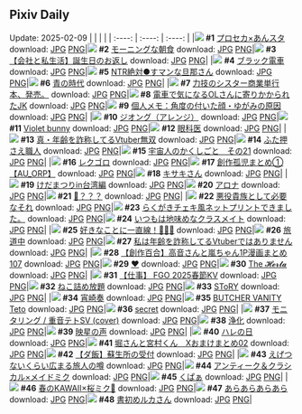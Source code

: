## Pixiv Daily
Update: 2025-02-09
|      |      |      |
| :----: | :----: | :----: |
|![](https://pixiv.microyu.workers.dev/c/240x480/img-master/img/2025/02/07/06/28/15/126975507_p0_master1200.jpg) **#1** [プロセカ×あんスタ](https://www.pixiv.net/artworks/126975507) download: [JPG](https://pixiv.microyu.workers.dev/img-original/img/2025/02/07/06/28/15/126975507_p0.jpg) [PNG](https://pixiv.microyu.workers.dev/img-original/img/2025/02/07/06/28/15/126975507_p0.png)|![](https://pixiv.microyu.workers.dev/c/240x480/img-master/img/2025/02/07/07/30/02/126976428_p0_master1200.jpg) **#2** [モーニングな朝食](https://www.pixiv.net/artworks/126976428) download: [JPG](https://pixiv.microyu.workers.dev/img-original/img/2025/02/07/07/30/02/126976428_p0.jpg) [PNG](https://pixiv.microyu.workers.dev/img-original/img/2025/02/07/07/30/02/126976428_p0.png)|![](https://pixiv.microyu.workers.dev/c/240x480/img-master/img/2025/02/07/12/00/09/126980278_p0_master1200.jpg) **#3** [【会社と私生活】誕生日のお返し](https://www.pixiv.net/artworks/126980278) download: [JPG](https://pixiv.microyu.workers.dev/img-original/img/2025/02/07/12/00/09/126980278_p0.jpg) [PNG](https://pixiv.microyu.workers.dev/img-original/img/2025/02/07/12/00/09/126980278_p0.png)|
|![](https://pixiv.microyu.workers.dev/c/240x480/img-master/img/2025/02/08/20/28/20/126995653_p0_master1200.jpg) **#4** [ブラック電車](https://www.pixiv.net/artworks/126995653) download: [JPG](https://pixiv.microyu.workers.dev/img-original/img/2025/02/08/20/28/20/126995653_p0.jpg) [PNG](https://pixiv.microyu.workers.dev/img-original/img/2025/02/08/20/28/20/126995653_p0.png)|![](https://pixiv.microyu.workers.dev/c/240x480/img-master/img/2025/02/07/00/04/55/126968397_p0_master1200.jpg) **#5** [NTR絶対●すマンな旦那さん](https://www.pixiv.net/artworks/126968397) download: [JPG](https://pixiv.microyu.workers.dev/img-original/img/2025/02/07/00/04/55/126968397_p0.jpg) [PNG](https://pixiv.microyu.workers.dev/img-original/img/2025/02/07/00/04/55/126968397_p0.png)|![](https://pixiv.microyu.workers.dev/c/240x480/img-master/img/2025/02/07/20/05/58/126991480_p0_master1200.jpg) **#6** [青の時代](https://www.pixiv.net/artworks/126991480) download: [JPG](https://pixiv.microyu.workers.dev/img-original/img/2025/02/07/20/05/58/126991480_p0.jpg) [PNG](https://pixiv.microyu.workers.dev/img-original/img/2025/02/07/20/05/58/126991480_p0.png)|
|![](https://pixiv.microyu.workers.dev/c/240x480/img-master/img/2025/02/07/19/16/20/126989843_p0_master1200.jpg) **#7** [力技のシスター商業単行本、発売。](https://www.pixiv.net/artworks/126989843) download: [JPG](https://pixiv.microyu.workers.dev/img-original/img/2025/02/07/19/16/20/126989843_p0.jpg) [PNG](https://pixiv.microyu.workers.dev/img-original/img/2025/02/07/19/16/20/126989843_p0.png)|![](https://pixiv.microyu.workers.dev/c/240x480/img-master/img/2025/02/08/20/29/01/127029288_p0_master1200.jpg) **#8** [電車で気になるOLさんに寄りかかられたJK](https://www.pixiv.net/artworks/127029288) download: [JPG](https://pixiv.microyu.workers.dev/img-original/img/2025/02/08/20/29/01/127029288_p0.jpg) [PNG](https://pixiv.microyu.workers.dev/img-original/img/2025/02/08/20/29/01/127029288_p0.png)|![](https://pixiv.microyu.workers.dev/c/240x480/img-master/img/2025/02/08/06/00/06/127008521_p0_master1200.jpg) **#9** [個人メモ：角度の付いた顔・ゆがみの原因](https://www.pixiv.net/artworks/127008521) download: [JPG](https://pixiv.microyu.workers.dev/img-original/img/2025/02/08/06/00/06/127008521_p0.jpg) [PNG](https://pixiv.microyu.workers.dev/img-original/img/2025/02/08/06/00/06/127008521_p0.png)|
|![](https://pixiv.microyu.workers.dev/c/240x480/img-master/img/2025/02/07/00/00/23/126967985_p0_master1200.jpg) **#10** [ジオング（アレンジ）](https://www.pixiv.net/artworks/126967985) download: [JPG](https://pixiv.microyu.workers.dev/img-original/img/2025/02/07/00/00/23/126967985_p0.jpg) [PNG](https://pixiv.microyu.workers.dev/img-original/img/2025/02/07/00/00/23/126967985_p0.png)|![](https://pixiv.microyu.workers.dev/c/240x480/img-master/img/2025/02/08/16/57/16/127022028_p0_master1200.jpg) **#11** [Violet bunny](https://www.pixiv.net/artworks/127022028) download: [JPG](https://pixiv.microyu.workers.dev/img-original/img/2025/02/08/16/57/16/127022028_p0.jpg) [PNG](https://pixiv.microyu.workers.dev/img-original/img/2025/02/08/16/57/16/127022028_p0.png)|![](https://pixiv.microyu.workers.dev/c/240x480/img-master/img/2025/02/07/15/49/32/126984266_p0_master1200.jpg) **#12** [眼科医](https://www.pixiv.net/artworks/126984266) download: [JPG](https://pixiv.microyu.workers.dev/img-original/img/2025/02/07/15/49/32/126984266_p0.jpg) [PNG](https://pixiv.microyu.workers.dev/img-original/img/2025/02/07/15/49/32/126984266_p0.png)|
|![](https://pixiv.microyu.workers.dev/c/240x480/img-master/img/2025/02/07/20/46/23/126992773_p0_master1200.jpg) **#13** [真・年齢を詐称してるVtuber無双](https://www.pixiv.net/artworks/126992773) download: [JPG](https://pixiv.microyu.workers.dev/img-original/img/2025/02/07/20/46/23/126992773_p0.jpg) [PNG](https://pixiv.microyu.workers.dev/img-original/img/2025/02/07/20/46/23/126992773_p0.png)|![](https://pixiv.microyu.workers.dev/c/240x480/img-master/img/2025/02/07/20/30/03/126992219_p0_master1200.jpg) **#14** [ふた押さえ職人](https://www.pixiv.net/artworks/126992219) download: [JPG](https://pixiv.microyu.workers.dev/img-original/img/2025/02/07/20/30/03/126992219_p0.jpg) [PNG](https://pixiv.microyu.workers.dev/img-original/img/2025/02/07/20/30/03/126992219_p0.png)|![](https://pixiv.microyu.workers.dev/c/240x480/img-master/img/2025/02/07/02/23/25/126972214_p0_master1200.jpg) **#15** [宇宙人のかくしごと　その21](https://www.pixiv.net/artworks/126972214) download: [JPG](https://pixiv.microyu.workers.dev/img-original/img/2025/02/07/02/23/25/126972214_p0.jpg) [PNG](https://pixiv.microyu.workers.dev/img-original/img/2025/02/07/02/23/25/126972214_p0.png)|
|![](https://pixiv.microyu.workers.dev/c/240x480/img-master/img/2025/02/07/07/10/33/126976157_p0_master1200.jpg) **#16** [レクゴロ](https://www.pixiv.net/artworks/126976157) download: [JPG](https://pixiv.microyu.workers.dev/img-original/img/2025/02/07/07/10/33/126976157_p0.jpg) [PNG](https://pixiv.microyu.workers.dev/img-original/img/2025/02/07/07/10/33/126976157_p0.png)|![](https://pixiv.microyu.workers.dev/c/240x480/img-master/img/2025/02/08/02/40/26/127005674_p0_master1200.jpg) **#17** [創作孤児まとめ①【AU_ORP】](https://www.pixiv.net/artworks/127005674) download: [JPG](https://pixiv.microyu.workers.dev/img-original/img/2025/02/08/02/40/26/127005674_p0.jpg) [PNG](https://pixiv.microyu.workers.dev/img-original/img/2025/02/08/02/40/26/127005674_p0.png)|![](https://pixiv.microyu.workers.dev/c/240x480/img-master/img/2025/02/07/17/41/17/126986863_p0_master1200.jpg) **#18** [キサキさん](https://www.pixiv.net/artworks/126986863) download: [JPG](https://pixiv.microyu.workers.dev/img-original/img/2025/02/07/17/41/17/126986863_p0.jpg) [PNG](https://pixiv.microyu.workers.dev/img-original/img/2025/02/07/17/41/17/126986863_p0.png)|
|![](https://pixiv.microyu.workers.dev/c/240x480/img-master/img/2025/02/07/12/05/16/126980490_p0_master1200.jpg) **#19** [けだまつりin台湾編](https://www.pixiv.net/artworks/126980490) download: [JPG](https://pixiv.microyu.workers.dev/img-original/img/2025/02/07/12/05/16/126980490_p0.jpg) [PNG](https://pixiv.microyu.workers.dev/img-original/img/2025/02/07/12/05/16/126980490_p0.png)|![](https://pixiv.microyu.workers.dev/c/240x480/img-master/img/2025/02/07/00/05/20/126968421_p0_master1200.jpg) **#20** [アロナ](https://www.pixiv.net/artworks/126968421) download: [JPG](https://pixiv.microyu.workers.dev/img-original/img/2025/02/07/00/05/20/126968421_p0.jpg) [PNG](https://pixiv.microyu.workers.dev/img-original/img/2025/02/07/00/05/20/126968421_p0.png)|![](https://pixiv.microyu.workers.dev/c/240x480/img-master/img/2025/02/07/01/42/36/126971330_p0_master1200.jpg) **#21** [🤔？？？](https://www.pixiv.net/artworks/126971330) download: [JPG](https://pixiv.microyu.workers.dev/img-original/img/2025/02/07/01/42/36/126971330_p0.jpg) [PNG](https://pixiv.microyu.workers.dev/img-original/img/2025/02/07/01/42/36/126971330_p0.png)|
|![](https://pixiv.microyu.workers.dev/c/240x480/img-master/img/2025/02/07/00/00/36/126968033_p0_master1200.jpg) **#22** [悪役貴族として必要なそれ](https://www.pixiv.net/artworks/126968033) download: [JPG](https://pixiv.microyu.workers.dev/img-original/img/2025/02/07/00/00/36/126968033_p0.jpg) [PNG](https://pixiv.microyu.workers.dev/img-original/img/2025/02/07/00/00/36/126968033_p0.png)|![](https://pixiv.microyu.workers.dev/c/240x480/img-master/img/2025/02/08/23/23/08/126992566_p0_master1200.jpg) **#23** [らくがきチェキ風ネットプリントできました。](https://www.pixiv.net/artworks/126992566) download: [JPG](https://pixiv.microyu.workers.dev/img-original/img/2025/02/08/23/23/08/126992566_p0.jpg) [PNG](https://pixiv.microyu.workers.dev/img-original/img/2025/02/08/23/23/08/126992566_p0.png)|![](https://pixiv.microyu.workers.dev/c/240x480/img-master/img/2025/02/08/00/00/39/127000505_p0_master1200.jpg) **#24** [いつもは地味めなクラスメイト](https://www.pixiv.net/artworks/127000505) download: [JPG](https://pixiv.microyu.workers.dev/img-original/img/2025/02/08/00/00/39/127000505_p0.jpg) [PNG](https://pixiv.microyu.workers.dev/img-original/img/2025/02/08/00/00/39/127000505_p0.png)|
|![](https://pixiv.microyu.workers.dev/c/240x480/img-master/img/2025/02/07/18/06/41/126987721_p0_master1200.jpg) **#25** [好きなことに一直線！🎸🎹🎼](https://www.pixiv.net/artworks/126987721) download: [JPG](https://pixiv.microyu.workers.dev/img-original/img/2025/02/07/18/06/41/126987721_p0.jpg) [PNG](https://pixiv.microyu.workers.dev/img-original/img/2025/02/07/18/06/41/126987721_p0.png)|![](https://pixiv.microyu.workers.dev/c/240x480/img-master/img/2025/02/08/00/00/15/127000403_p0_master1200.jpg) **#26** [旅道中](https://www.pixiv.net/artworks/127000403) download: [JPG](https://pixiv.microyu.workers.dev/img-original/img/2025/02/08/00/00/15/127000403_p0.jpg) [PNG](https://pixiv.microyu.workers.dev/img-original/img/2025/02/08/00/00/15/127000403_p0.png)|![](https://pixiv.microyu.workers.dev/c/240x480/img-master/img/2025/02/08/21/00/06/127030358_p0_master1200.jpg) **#27** [私は年齢を詐称してるVtuberではありません](https://www.pixiv.net/artworks/127030358) download: [JPG](https://pixiv.microyu.workers.dev/img-original/img/2025/02/08/21/00/06/127030358_p0.jpg) [PNG](https://pixiv.microyu.workers.dev/img-original/img/2025/02/08/21/00/06/127030358_p0.png)|
|![](https://pixiv.microyu.workers.dev/c/240x480/img-master/img/2025/02/08/00/03/25/127000842_p0_master1200.jpg) **#28** [【創作百合】高音さんと嵐ちゃん1P漫画まとめ107](https://www.pixiv.net/artworks/127000842) download: [JPG](https://pixiv.microyu.workers.dev/img-original/img/2025/02/08/00/03/25/127000842_p0.jpg) [PNG](https://pixiv.microyu.workers.dev/img-original/img/2025/02/08/00/03/25/127000842_p0.png)|![](https://pixiv.microyu.workers.dev/c/240x480/img-master/img/2025/02/07/03/37/52/126973535_p0_master1200.jpg) **#29** [❤️](https://www.pixiv.net/artworks/126973535) download: [JPG](https://pixiv.microyu.workers.dev/img-original/img/2025/02/07/03/37/52/126973535_p0.jpg) [PNG](https://pixiv.microyu.workers.dev/img-original/img/2025/02/07/03/37/52/126973535_p0.png)|![](https://pixiv.microyu.workers.dev/c/240x480/img-master/img/2025/02/07/00/09/01/126968571_p0_master1200.jpg) **#30** [The 𝓗𝓮𝓻𝓽𝓪](https://www.pixiv.net/artworks/126968571) download: [JPG](https://pixiv.microyu.workers.dev/img-original/img/2025/02/07/00/09/01/126968571_p0.jpg) [PNG](https://pixiv.microyu.workers.dev/img-original/img/2025/02/07/00/09/01/126968571_p0.png)|
|![](https://pixiv.microyu.workers.dev/c/240x480/img-master/img/2025/02/08/13/10/39/127016477_p0_master1200.jpg) **#31** [【仕事】 FGO 2025春節KV](https://www.pixiv.net/artworks/127016477) download: [JPG](https://pixiv.microyu.workers.dev/img-original/img/2025/02/08/13/10/39/127016477_p0.jpg) [PNG](https://pixiv.microyu.workers.dev/img-original/img/2025/02/08/13/10/39/127016477_p0.png)|![](https://pixiv.microyu.workers.dev/c/240x480/img-master/img/2025/02/08/00/59/51/127003018_p0_master1200.jpg) **#32** [ねこ詰め放題](https://www.pixiv.net/artworks/127003018) download: [JPG](https://pixiv.microyu.workers.dev/img-original/img/2025/02/08/00/59/51/127003018_p0.jpg) [PNG](https://pixiv.microyu.workers.dev/img-original/img/2025/02/08/00/59/51/127003018_p0.png)|![](https://pixiv.microyu.workers.dev/c/240x480/img-master/img/2025/02/07/20/19/45/126991882_p0_master1200.jpg) **#33** [SToRY](https://www.pixiv.net/artworks/126991882) download: [JPG](https://pixiv.microyu.workers.dev/img-original/img/2025/02/07/20/19/45/126991882_p0.jpg) [PNG](https://pixiv.microyu.workers.dev/img-original/img/2025/02/07/20/19/45/126991882_p0.png)|
|![](https://pixiv.microyu.workers.dev/c/240x480/img-master/img/2025/02/07/00/16/46/126968857_p0_master1200.jpg) **#34** [宵崎奏](https://www.pixiv.net/artworks/126968857) download: [JPG](https://pixiv.microyu.workers.dev/img-original/img/2025/02/07/00/16/46/126968857_p0.jpg) [PNG](https://pixiv.microyu.workers.dev/img-original/img/2025/02/07/00/16/46/126968857_p0.png)|![](https://pixiv.microyu.workers.dev/c/240x480/img-master/img/2025/02/07/18/04/31/126987657_p0_master1200.jpg) **#35** [BUTCHER VANITY Teto](https://www.pixiv.net/artworks/126987657) download: [JPG](https://pixiv.microyu.workers.dev/img-original/img/2025/02/07/18/04/31/126987657_p0.jpg) [PNG](https://pixiv.microyu.workers.dev/img-original/img/2025/02/07/18/04/31/126987657_p0.png)|![](https://pixiv.microyu.workers.dev/c/240x480/img-master/img/2025/02/07/00/00/17/126967955_p0_master1200.jpg) **#36** [secret](https://www.pixiv.net/artworks/126967955) download: [JPG](https://pixiv.microyu.workers.dev/img-original/img/2025/02/07/00/00/17/126967955_p0.jpg) [PNG](https://pixiv.microyu.workers.dev/img-original/img/2025/02/07/00/00/17/126967955_p0.png)|
|![](https://pixiv.microyu.workers.dev/c/240x480/img-master/img/2025/02/08/00/17/46/127001514_p0_master1200.jpg) **#37** [モニタリング / 重音テトSV (cover)](https://www.pixiv.net/artworks/127001514) download: [JPG](https://pixiv.microyu.workers.dev/img-original/img/2025/02/08/00/17/46/127001514_p0.jpg) [PNG](https://pixiv.microyu.workers.dev/img-original/img/2025/02/08/00/17/46/127001514_p0.png)|![](https://pixiv.microyu.workers.dev/c/240x480/img-master/img/2025/02/08/19/21/06/127026792_p0_master1200.jpg) **#38** [浄化](https://www.pixiv.net/artworks/127026792) download: [JPG](https://pixiv.microyu.workers.dev/img-original/img/2025/02/08/19/21/06/127026792_p0.jpg) [PNG](https://pixiv.microyu.workers.dev/img-original/img/2025/02/08/19/21/06/127026792_p0.png)|![](https://pixiv.microyu.workers.dev/c/240x480/img-master/img/2025/02/07/00/00/31/126968016_p0_master1200.jpg) **#39** [映星の声](https://www.pixiv.net/artworks/126968016) download: [JPG](https://pixiv.microyu.workers.dev/img-original/img/2025/02/07/00/00/31/126968016_p0.jpg) [PNG](https://pixiv.microyu.workers.dev/img-original/img/2025/02/07/00/00/31/126968016_p0.png)|
|![](https://pixiv.microyu.workers.dev/c/240x480/img-master/img/2025/02/08/15/28/32/127019708_p0_master1200.jpg) **#40** [ハレの日](https://www.pixiv.net/artworks/127019708) download: [JPG](https://pixiv.microyu.workers.dev/img-original/img/2025/02/08/15/28/32/127019708_p0.jpg) [PNG](https://pixiv.microyu.workers.dev/img-original/img/2025/02/08/15/28/32/127019708_p0.png)|![](https://pixiv.microyu.workers.dev/c/240x480/img-master/img/2025/02/08/15/58/47/127020407_p0_master1200.jpg) **#41** [堀さんと宮村くん　Xおまけまとめ02](https://www.pixiv.net/artworks/127020407) download: [JPG](https://pixiv.microyu.workers.dev/img-original/img/2025/02/08/15/58/47/127020407_p0.jpg) [PNG](https://pixiv.microyu.workers.dev/img-original/img/2025/02/08/15/58/47/127020407_p0.png)|![](https://pixiv.microyu.workers.dev/c/240x480/img-master/img/2025/02/08/00/08/56/127001163_p0_master1200.jpg) **#42** [【ダ飯】蘇生所の受付](https://www.pixiv.net/artworks/127001163) download: [JPG](https://pixiv.microyu.workers.dev/img-original/img/2025/02/08/00/08/56/127001163_p0.jpg) [PNG](https://pixiv.microyu.workers.dev/img-original/img/2025/02/08/00/08/56/127001163_p0.png)|
|![](https://pixiv.microyu.workers.dev/c/240x480/img-master/img/2025/02/08/00/00/13/127000386_p0_master1200.jpg) **#43** [えげつないくらい広まる旅人の噂](https://www.pixiv.net/artworks/127000386) download: [JPG](https://pixiv.microyu.workers.dev/img-original/img/2025/02/08/00/00/13/127000386_p0.jpg) [PNG](https://pixiv.microyu.workers.dev/img-original/img/2025/02/08/00/00/13/127000386_p0.png)|![](https://pixiv.microyu.workers.dev/c/240x480/img-master/img/2025/02/07/18/54/57/126989088_p0_master1200.jpg) **#44** [アンティーク＆クラシカル×メイドミク](https://www.pixiv.net/artworks/126989088) download: [JPG](https://pixiv.microyu.workers.dev/img-original/img/2025/02/07/18/54/57/126989088_p0.jpg) [PNG](https://pixiv.microyu.workers.dev/img-original/img/2025/02/07/18/54/57/126989088_p0.png)|![](https://pixiv.microyu.workers.dev/c/240x480/img-master/img/2025/02/07/05/56/13/126975072_p0_master1200.jpg) **#45** [くぱぁ](https://www.pixiv.net/artworks/126975072) download: [JPG](https://pixiv.microyu.workers.dev/img-original/img/2025/02/07/05/56/13/126975072_p0.jpg) [PNG](https://pixiv.microyu.workers.dev/img-original/img/2025/02/07/05/56/13/126975072_p0.png)|
|![](https://pixiv.microyu.workers.dev/c/240x480/img-master/img/2025/02/07/19/04/05/126989487_p0_master1200.jpg) **#46** [春のKAWAII×桜ミク🌸](https://www.pixiv.net/artworks/126989487) download: [JPG](https://pixiv.microyu.workers.dev/img-original/img/2025/02/07/19/04/05/126989487_p0.jpg) [PNG](https://pixiv.microyu.workers.dev/img-original/img/2025/02/07/19/04/05/126989487_p0.png)|![](https://pixiv.microyu.workers.dev/c/240x480/img-master/img/2025/02/07/16/38/06/126985427_p0_master1200.jpg) **#47** [あらあらあらあら](https://www.pixiv.net/artworks/126985427) download: [JPG](https://pixiv.microyu.workers.dev/img-original/img/2025/02/07/16/38/06/126985427_p0.jpg) [PNG](https://pixiv.microyu.workers.dev/img-original/img/2025/02/07/16/38/06/126985427_p0.png)|![](https://pixiv.microyu.workers.dev/c/240x480/img-master/img/2025/02/07/00/00/29/126968010_p0_master1200.jpg) **#48** [書初めルカさん](https://www.pixiv.net/artworks/126968010) download: [JPG](https://pixiv.microyu.workers.dev/img-original/img/2025/02/07/00/00/29/126968010_p0.jpg) [PNG](https://pixiv.microyu.workers.dev/img-original/img/2025/02/07/00/00/29/126968010_p0.png)|
